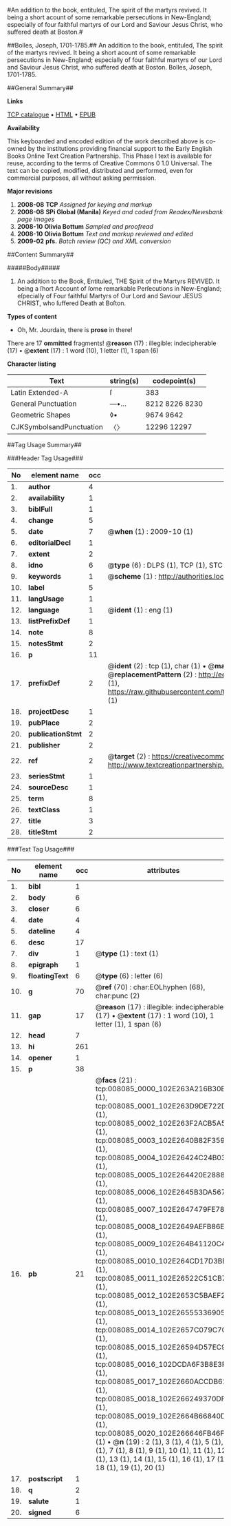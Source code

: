 #An addition to the book, entituled, The spirit of the martyrs revived. It being a short acount of some remarkable persecutions in New-England; especially of four faithful martyrs of our Lord and Saviour Jesus Christ, who suffered death at Boston.#

##Bolles, Joseph, 1701-1785.##
An addition to the book, entituled, The spirit of the martyrs revived. It being a short acount of some remarkable persecutions in New-England; especially of four faithful martyrs of our Lord and Saviour Jesus Christ, who suffered death at Boston.
Bolles, Joseph, 1701-1785.

##General Summary##

**Links**

[TCP catalogue](http://www.ota.ox.ac.uk/tcp/)  • 
[HTML](http://tei.it.ox.ac.uk/tcp/Texts-HTML/free/N06/N06375.html)  • 
[EPUB](http://tei.it.ox.ac.uk/tcp/Texts-EPUB/free/N06/N06375.epub)

**Availability**

This keyboarded and encoded edition of the
	       work described above is co-owned by the institutions
	       providing financial support to the Early English Books
	       Online Text Creation Partnership. This Phase I text is
	       available for reuse, according to the terms of Creative
	       Commons 0 1.0 Universal. The text can be copied,
	       modified, distributed and performed, even for
	       commercial purposes, all without asking permission.

**Major revisions**

1. __2008-08__ __TCP__ *Assigned for keying and markup*
1. __2008-08__ __SPi Global (Manila)__ *Keyed and coded from Readex/Newsbank page images*
1. __2008-10__ __Olivia Bottum__ *Sampled and proofread*
1. __2008-10__ __Olivia Bottum__ *Text and markup reviewed and edited*
1. __2009-02__ __pfs.__ *Batch review (QC) and XML conversion*

##Content Summary##

#####Body#####

1. An addition to the Book, Entituled, THE Spirit of the Martyrs REVIVED. It being a ſhort Account of ſome remarkable Perſecutions in New-England; eſpecially of Four faithful Martyrs of Our Lord and Saviour JESUS CHRIST, who ſuffered Death at Boſton.

**Types of content**

  * Oh, Mr. Jourdain, there is **prose** in there!

There are 17 **ommitted** fragments! 
 @__reason__ (17) : illegible: indecipherable (17)  •  @__extent__ (17) : 1 word (10), 1 letter (1), 1 span (6)

**Character listing**


|Text|string(s)|codepoint(s)|
|---|---|---|
|Latin Extended-A|ſ|383|
|General Punctuation|—•…|8212 8226 8230|
|Geometric Shapes|◊▪|9674 9642|
|CJKSymbolsandPunctuation|〈〉|12296 12297|

##Tag Usage Summary##

###Header Tag Usage###

|No|element name|occ|attributes|
|---|---|---|---|
|1.|__author__|4||
|2.|__availability__|1||
|3.|__biblFull__|1||
|4.|__change__|5||
|5.|__date__|7| @__when__ (1) : 2009-10 (1)|
|6.|__editorialDecl__|1||
|7.|__extent__|2||
|8.|__idno__|6| @__type__ (6) : DLPS (1), TCP (1), STC (1), NOTIS (1), IMAGE-SET (1), EVANS-CITATION (1)|
|9.|__keywords__|1| @__scheme__ (1) : http://authorities.loc.gov/ (1)|
|10.|__label__|5||
|11.|__langUsage__|1||
|12.|__language__|1| @__ident__ (1) : eng (1)|
|13.|__listPrefixDef__|1||
|14.|__note__|8||
|15.|__notesStmt__|2||
|16.|__p__|11||
|17.|__prefixDef__|2| @__ident__ (2) : tcp (1), char (1)  •  @__matchPattern__ (2) : ([0-9\-]+):([0-9IVX]+) (1), (.+) (1)  •  @__replacementPattern__ (2) : http://eebo.chadwyck.com/downloadtiff?vid=$1&page=$2 (1), https://raw.githubusercontent.com/textcreationpartnership/Texts/master/tcpchars.xml#$1 (1)|
|18.|__projectDesc__|1||
|19.|__pubPlace__|2||
|20.|__publicationStmt__|2||
|21.|__publisher__|2||
|22.|__ref__|2| @__target__ (2) : https://creativecommons.org/publicdomain/zero/1.0/ (1), http://www.textcreationpartnership.org/docs/. (1)|
|23.|__seriesStmt__|1||
|24.|__sourceDesc__|1||
|25.|__term__|8||
|26.|__textClass__|1||
|27.|__title__|3||
|28.|__titleStmt__|2||


###Text Tag Usage###

|No|element name|occ|attributes|
|---|---|---|---|
|1.|__bibl__|1||
|2.|__body__|6||
|3.|__closer__|6||
|4.|__date__|4||
|5.|__dateline__|4||
|6.|__desc__|17||
|7.|__div__|1| @__type__ (1) : text (1)|
|8.|__epigraph__|1||
|9.|__floatingText__|6| @__type__ (6) : letter (6)|
|10.|__g__|70| @__ref__ (70) : char:EOLhyphen (68), char:punc (2)|
|11.|__gap__|17| @__reason__ (17) : illegible: indecipherable (17)  •  @__extent__ (17) : 1 word (10), 1 letter (1), 1 span (6)|
|12.|__head__|7||
|13.|__hi__|261||
|14.|__opener__|1||
|15.|__p__|38||
|16.|__pb__|21| @__facs__ (21) : tcp:008085_0000_102E263A216B30E8 (1), tcp:008085_0001_102E263D9DE722D8 (1), tcp:008085_0002_102E263F2ACB5A50 (1), tcp:008085_0003_102E2640B82F3590 (1), tcp:008085_0004_102E26424C24B038 (1), tcp:008085_0005_102E264420E28888 (1), tcp:008085_0006_102E2645B3DA5678 (1), tcp:008085_0007_102E2647479FE780 (1), tcp:008085_0008_102E2649AEFB86E0 (1), tcp:008085_0009_102E264B41120C40 (1), tcp:008085_0010_102E264CD17D3BE0 (1), tcp:008085_0011_102E26522C51CB70 (1), tcp:008085_0012_102E2653C5BAEF28 (1), tcp:008085_0013_102E265553369058 (1), tcp:008085_0014_102E2657C079C7C8 (1), tcp:008085_0015_102E26594D57EC90 (1), tcp:008085_0016_102DCDA6F3B8E3F8 (1), tcp:008085_0017_102E2660ACCDB618 (1), tcp:008085_0018_102E266249370DF8 (1), tcp:008085_0019_102E2664B66840D0 (1), tcp:008085_0020_102E266646FB46F8 (1)  •  @__n__ (19) : 2 (1), 3 (1), 4 (1), 5 (1), 6 (1), 7 (1), 8 (1), 9 (1), 10 (1), 11 (1), 12 (1), 13 (1), 14 (1), 15 (1), 16 (1), 17 (1), 18 (1), 19 (1), 20 (1)|
|17.|__postscript__|1||
|18.|__q__|2||
|19.|__salute__|1||
|20.|__signed__|6||
